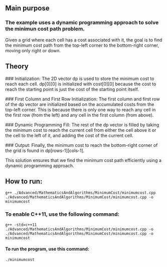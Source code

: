 ## Main purpose

### The example uses a dynamic programming approach to solve the minimun cost path problem. 
Given a grid where each cell has a cost associated with it, the goal is to find 
the minimum cost path from the top-left corner to the bottom-right corner, moving only right or down.

## Theory

### Initialization:
        The 2D vector dp is used to store the minimum cost to reach each cell.
        dp[0][0] is initialized with cost[0][0] because the cost to reach the starting point is just the cost of the starting point itself.

### First Column and First Row Initialization:
        The first column and first row of the dp vector are initialized based on the accumulated costs from the top-left corner. This is because there is only one way to reach any cell in the first row (from the left) and any cell in the first column (from above).

### Dynamic Programming Fill:
        The rest of the dp vector is filled by taking the minimum cost to reach the current cell from either the cell above it or the cell to the left of it, and adding the cost of the current cell.

### Output:
        Finally, the minimum cost to reach the bottom-right corner of the grid is found in dp[rows-1][cols-1].

This solution ensures that we find the minimum cost path efficiently using a dynamic programming approach.

## How to run:
    g++ ./Advanced/MathematicsAndAlgorithms/MinimumCost/minimumcost.cpp ./Advanced/MathematicsAndAlgorithms/MinimumCost/minimumcost.cpp -o minimumcost 
### To enable C++11, use the following command:
    g++ -std=c++11 ./Advanced/MathematicsAndAlgorithms/MinimumCost/minimumcost.cpp -o ./Advanced/MathematicsAndAlgorithms/MinimumCost/minimumcost.cpp -o minimumcost 
#### To run the program, use this command:
    ./minimumcost
